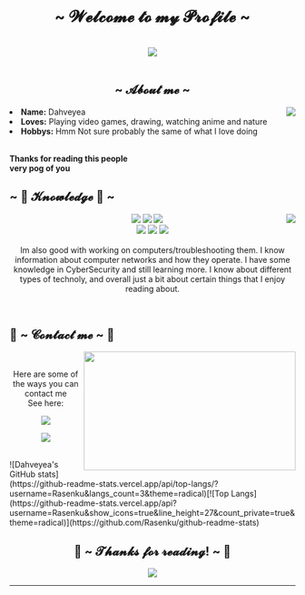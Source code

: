 <body>
<h1 align="center">~ 𝓦𝓮𝓵𝓬𝓸𝓶𝓮 𝓽𝓸 𝓶𝔂 𝓟𝓻𝓸𝓯𝓲𝓵𝓮 ~</h1>
<br>
<div align="center">
<img src="https://c.tenor.com/JLq8StwIShwAAAAd/jujutsu-kaisen.gif">
</div>
<br>
<div>
<h2 align="center"> ~ 𝓐𝓫𝓸𝓾𝓽 𝓶𝓮 ~ </h2>
<img src="https://c.tenor.com/Q-O7_ugaI2AAAAAC/kimetsu-no-yaiba-demon-slayer.gif" align="right">
<li>
<b>Name:</b> Dahveyea</li>
</li>
<li>
<b>Loves:</b> Playing video games, drawing, watching anime and nature
</li>
</li>
<li>
<b>Hobbys:</b> Hmm Not sure probably the same of what I love doing
</li>
</li>
<br>
<p><b>     Thanks for reading this people<br>
                  very pog of you</b></p>
</div>
<div>
<h2 align="left">            ~ 📇 𝓚𝓷𝓸𝔀𝓵𝓮𝓭𝓰𝓮 📇 ~</h2>
<p>
<img src="https://c.tenor.com/7x4O6yBgF10AAAAC/kimetsu-no-yaiba-demon-slayer.gif" align="right">
</div>
<div>
<p align="center"><img src="https://img.shields.io/badge/Express.js-000000?style=for-the-badge&logo=express&logoColor=white"/> <img src="https://img.shields.io/badge/Docker-2CA5E0?style=for-the-badge&logo=docker&logoColor=white"/> <img src="https://img.shields.io/badge/Flask-000000?style=for-the-badge&logo=flask&logoColor=white"/><br>
 <img src="https://img.shields.io/badge/node.js%20-%2343853D.svg?&style=for-the-badge&logo=node.js&logoColor=white"/> <img src="https://img.shields.io/badge/javascript%20-%23323330.svg?&style=for-the-badge&logo=javascript&logoColor=%23F7DF1E"/> <img src="https://img.shields.io/badge/git%20-%23F05033.svg?&style=for-the-badge&logo=git&logoColor=white"/> <br><br>
Im also good with working on computers/troubleshooting them. I know information about computer networks and how they operate. I have some knowledge in CyberSecurity and still learning more. I know about different types of technoly, and overall just a bit about certain things that I enjoy reading about.
</p>
<br>
<h2>           📝 ~ 𝓒𝓸𝓷𝓽𝓪𝓬𝓽 𝓶𝓮 ~ 📝</h2>
<img src="https://i.imgur.com/KXx0cCx.gif" align="right" width="373.5px" height="208.5px">
<br>
<p align="center">Here are some of the ways you can contact me <br>
See here:</p>
<p align="center"><a href="https://www.linkedin.com/in/dahveyea-cowan/" target="_blank"><img src="https://img.shields.io/badge/DahveyeaCowan-0077B5?style=for-the-badge&logo=linkedin&logoColor=white"/></a> 
<p align="center"><a href="https://twitch.tv/sinonaim" target="_blank"><img src="https://img.shields.io/badge/dahveyea.cowan@gmail.com-D14836?style=for-the-badge&logo=gmail&logoColor=white"/></a></p>
</div>
<br>
![Dahveyea's GitHub stats](https://github-readme-stats.vercel.app/api/top-langs/?username=Rasenku&langs_count=3&theme=radical)[![Top Langs](https://github-readme-stats.vercel.app/api?username=Rasenku&show_icons=true&line_height=27&count_private=true&theme=radical)](https://github.com/Rasenku/github-readme-stats)
<div>
<h2 align="center">💖 ~ 𝓣𝓱𝓪𝓷𝓴𝓼 𝓯𝓸𝓻 𝓻𝓮𝓪𝓭𝓲𝓷𝓰! ~ 💖</h2>
<div align="center">
<img src="https://c.tenor.com/PAOpS7tj01UAAAAC/jujutsu-kaisen-yuji.gif">
</div>
<hr>
</div>
</div>
</body>
